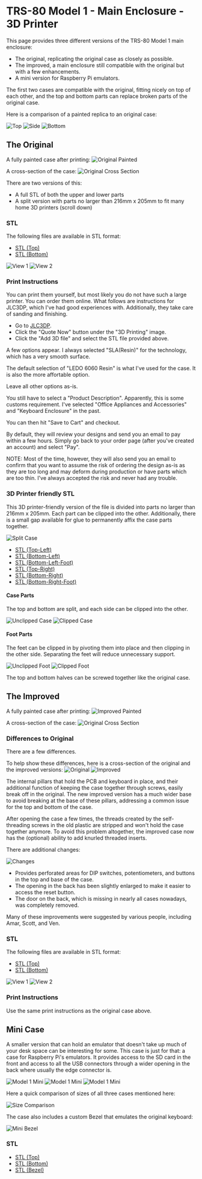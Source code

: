 # TRS-80 Model 1 - Main Enclosure - 3D Printer

This page provides three different versions of the TRS-80 Model 1 main enclosure:

- The original, replicating the original case as closely as possible.
- The improved, a main enclosure still compatible with the original but with a few enhancements.
- A mini version for Raspberry Pi emulators.

The first two cases are compatible with the original, fitting nicely on top of each other, and the top and bottom parts can replace broken parts of the original case.

Here is a comparison of a painted replica to an original case:

![Top](Images/Comparison_Top.png)
![Side](Images/Comparison_Side.png)
![Bottom](Images/Comparison_Bottom.png)

## The Original

A fully painted case after printing:
![Original Painted](Images/Original_Painted.png)

A cross-section of the case:
![Original Cross Section](Images/Original_Section_Angle.png)

There are two versions of this:

- A full STL of both the upper and lower parts
- A split version with parts no larger than 216mm x 205mm to fit many home 3D printers (scroll down)

### STL

The following files are available in STL format:

- [STL (Top)](Original_Top.stl)
- [STL (Bottom)](Original_Bottom.stl)

![View 1](Images/Original_Front.png)
![View 2](Images/Original_Back.png)

### Print Instructions

You can print them yourself, but most likely you do not have such a large printer. You can order them online. What follows are instructions for JLC3DP, which I've had good experiences with. Additionally, they take care of sanding and finishing.

- Go to [JLC3DP](https://www.jlcpcb.com).
- Click the "Quote Now" button under the "3D Printing" image.
- Click the "Add 3D file" and select the STL file provided above.

A few options appear. I always selected "SLA(Resin)" for the technology, which has a very smooth surface.

The default selection of "LEDO 6060 Resin" is what I've used for the case. It is also the more affortable option.

Leave all other options as-is.

You still have to select a "Product Description". Apparently, this is some customs requirement. I've selected "Office Appliances and Accessories" and "Keyboard Enclosure" in the past.

You can then hit "Save to Cart" and checkout.

By default, they will review your designs and send you an email to pay within a few hours. Simply go back to your order page (after you've created an account) and select "Pay".

NOTE: Most of the time, however, they will also send you an email to confirm that you want to assume the risk of ordering the design as-is as they are too long and may deform during production or have parts which are too thin. I've always accepted the risk and never had any trouble.

### 3D Printer friendly STL

This 3D printer-friendly version of the file is divided into parts no larger than 216mm x 205mm. Each part can be clipped into the other. Additionally, there is a small gap available for glue to permanently affix the case parts together.

![Split Case](Images/Split_Model.png)

- [STL (Top-Left)](Top_Left.stl)
- [STL (Bottom-Left)](Bottom_Left.stl)
- [STL (Bottom-Left-Foot)](Bottom_Left_Foot.stl)
- [STL (Top-Right)](Top_Right.stl)
- [STL (Bottom-Right)](Bottom_Right.stl)
- [STL (Bottom-Right-Foot)](Bottom_Right_Foot.stl)

#### Case Parts

The top and bottom are split, and each side can be clipped into the other.

![Unclipped Case](Images/Case_Clipped_Off.png)
![Clipped Case](Images/Case_Clipped_In.png)

#### Foot Parts

The feet can be clipped in by pivoting them into place and then clipping in the other side. Separating the feet will reduce unnecessary support.

![Unclipped Foot](Images/Foot_Clipped_Off.png)
![Clipped Foot](Images/Foot_Clipped_In.png)

The top and bottom halves can be screwed together like the original case. 

## The Improved

A fully painted case after printing:
![Improved Painted](Images/Improved_Painted.png)

A cross-section of the case:
![Original Cross Section](Images/Improved_Section_Angle.png)

### Differences to Original

There are a few differences.

To help show these differences, here is a cross-section of the original and the improved versions:
![Original](Images/Original_Section_Side.png)
![Improved](Images/Improved_Section_Side.png)

The internal pillars that hold the PCB and keyboard in place, and their additional function of keeping the case together through screws, easily break off in the original. The new improved version has a much wider base to avoid breaking at the base of these pillars, addressing a common issue for the top and bottom of the case.

After opening the case a few times, the threads created by the self-threading screws in the old plastic are stripped and won't hold the case together anymore. To avoid this problem altogether, the improved case now has the (optional) ability to add knurled threaded inserts.

There are additional changes:

![Changes](Images/Improved_Changes.png)

- Provides perforated areas for DIP switches, potentiometers, and buttons in the top and base of the case.
- The opening in the back has been slightly enlarged to make it easier to access the reset button.
- The door on the back, which is missing in nearly all cases nowadays, was completely removed.

Many of these improvements were suggested by various people, including Amar, Scott, and Ven.

### STL

The following files are available in STL format:

- [STL (Top)](Improved_Top.stl)
- [STL (Bottom)](Improved_Bottom.stl)

![View 1](Images/Improved_Front.png)
![View 2](Images/Improved_Back.png)

### Print Instructions

Use the same print instructions as the original case above.

## Mini Case

A smaller version that can hold an emulator that doesn't take up much of your desk space can be interesting for some. This case is just for that: a case for Raspberry Pi's emulators. It provides access to the SD card in the front and access to all the USB connectors through a wider opening in the back where usually the edge connector is.

![Model 1 Mini](Images/Mini_Front.png)
![Model 1 Mini](Images/Mini_Back.png)
![Model 1 Mini](Images/Mini_Bottom.png)

Here a quick comparison of sizes of all three cases mentioned here:

![Size Comparison](Images/Comparison.png)

The case also includes a custom Bezel that emulates the original keyboard:

![Mini Bezel](Images/Bezel_Keyboard_Mini.png)

### STL

- [STL (Top)](Top_Mini.stl)
- [STL (Bottom)](Bottom_Mini.stl)
- [STL (Bezel)](Bezel_Alpha_Original_Keys_Mini.stl)
